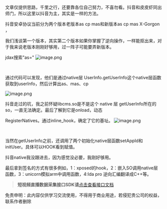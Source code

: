 

文章仅提供思路，千里之行，还要靠各位自己努力，不喜勿看。​
抖音和皮皮虾同出师门，所以这里以抖音为主，其实是一样的方法。
​

抖音安卓协议当前分为两个版本老版本as cp mas和新版本as cp mas X-Gorgon ，
​

我们浅谈第一个版本，其实第二个版本如果你掌握了逆向操作，一样能抠出来，对于我来说老版本刚刚好够用，过一阵子可能要弄新版本。
​

jdax搜索"as="
![image.png](https://cdn.nlark.com/yuque/0/2021/png/97322/1627610687305-aa29e071-c210-46e5-afd7-30adaccac296.png#clientId=u3d6d0fdd-5585-4&from=paste&height=186&id=u1840fb48&name=image.png&originHeight=371&originWidth=1046&originalType=binary&ratio=1&size=42687&status=done&style=none&taskId=udf9c57db-11cb-4036-ba78-92e93592ad3&width=523)
​

​

通过代码可以发现，他们是通过native层 UserInfo.getUserInfo这个native层函数获取到userInfo，然后计算出as、mas、cp
​

![image.png](https://cdn.nlark.com/yuque/0/2021/png/97322/1627610700759-92e1729b-8437-4014-9cf8-7d4dc4f16468.png#clientId=u3d6d0fdd-5585-4&from=paste&height=398&id=udee28383&name=image.png&originHeight=796&originWidth=1102&originalType=binary&ratio=1&size=63536&status=done&style=none&taskId=ub8b3f281-3412-4d41-b438-0db2813b951&width=551)
​

抖音走过的坑，我之前怀疑libcms.so是不是这个 native 层 getUserInfo所在的so，一直无法确定。最后了解到它是onload，动态
​

RegisterNatives。通过inline_hook，确定了它的基址。
![image.png](https://cdn.nlark.com/yuque/0/2021/png/97322/1627610725128-9d0bce5a-9539-4c4d-a991-c057276c4be1.png#clientId=u3d6d0fdd-5585-4&from=paste&height=281&id=u1d13bb30&name=image.png&originHeight=561&originWidth=1092&originalType=binary&ratio=1&size=107741&status=done&style=none&taskId=u38a4f22f-23cc-48b4-bf79-8378fc09186&width=546)
​

​

当然在getUserInfo之前，还调用了两个初始化native层函数setAppId和initUser。具体可以HOOK看到赋值。
​

 
抖音native我没跟进去，因为感觉没必要，我刚好够用。
​

最后拿到签名的方式有很多例如，1：xposed的hook，2：嵌入SO调用native层函数，3：unicorn模拟arm中调用函数，4:Ida pro 逆向汇编翻译成C++等。
​

>**短视频直播数据采集接口SDK请**[点击查看接口文档](https://docs.qq.com/doc/DU3RKUFVFdVhQbXlR) 

免责申明：此内容仅供学习交流使用，不得用于商业用途，若侵犯贵公司的权益，联系作者删除
